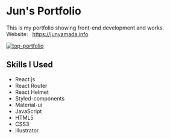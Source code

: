 # Jun's Portfolio
This is my portfolio showing front-end development and works.  
Website: &nbsp; https://junyamada.info


[![top-portfolio](https://user-images.githubusercontent.com/43656115/62516649-7e3a1500-b7da-11e9-910f-bd18e0847d90.png)](https://junyamada.info)


## Skills I Used
- React.js
- React Router
- React Helmet
- Styled-components
- Material-ui
- JavaScript
- HTML5
- CSS3
- Illustrator